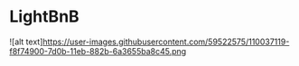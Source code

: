 # LightBnB

![alt text]https://user-images.githubusercontent.com/59522575/110037119-f8f74900-7d0b-11eb-882b-6a3655ba8c45.png
